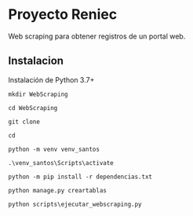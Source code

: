# Proyecto Reniec
Web scraping para obtener registros de un portal web.

## Instalacion
Instalación de Python 3.7+

```mkdir WebScraping```

```cd WebScraping```

```git clone ```

```cd  ```

```python -m venv venv_santos```

```.\venv_santos\Scripts\activate```

```python -m pip install -r dependencias.txt```

```python manage.py creartablas```

```python scripts\ejecutar_webscraping.py```